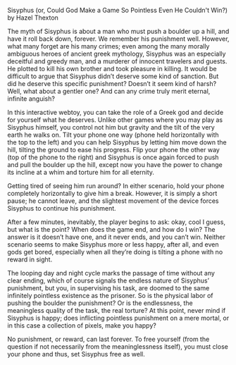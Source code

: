Sisyphus (or, Could God Make a Game So Pointless Even He Couldn't Win?)
by Hazel Thexton

The myth of Sisyphus is about a man who must push a boulder up a hill, and have it roll back down, forever. We remember his punishment well. However, what many forget are his many crimes; even among the many morally ambiguous heroes of ancient greek mythology, Sisyphus was an especially deceitful and greedy man, and a murderer of innocent travelers and guests. He plotted to kill his own brother and took pleasure in killing. It would be difficult to argue that Sisyphus didn’t deserve some kind of sanction. But did he deserve this specific punishment? Doesn’t it seem kind of harsh? Well, what about a gentler one? And can any crime truly merit eternal, infinite anguish?

In this interactive webtoy, you can take the role of a Greek god and decide for yourself what he deserves. Unlike other games where you may play as Sisyphus himself, you control not him but gravity and the tilt of the very earth he walks on. Tilt your phone one way (phone held horizontally with the top to the left) and you can help Sisyphus by letting him move down the hill, tilting the ground to ease his progress. Flip your phone the other way (top of the phone to the right) and Sisyphus is once again forced to push and pull the boulder up the hill, except now you have the power to change its incline at a whim and torture him for all eternity.

Getting tired of seeing him run around? In either scenario, hold your phone completely horizontally to give him a break. However, it is simply a short pause; he cannot leave, and the slightest movement of the device forces Sisyphus to continue his punishment.

After a few minutes, inevitably, the player begins to ask: okay, cool I guess, but what is the point? When does the game end, and how do I win? The answer is it doesn’t have one, and it never ends, and you can’t win. Neither scenario seems to make Sisyphus more or less happy, after all, and even gods get bored, especially when all they’re doing is tilting a phone with no reward in sight.

The looping day and night cycle marks the passage of time without any clear ending, which of course signals the endless nature of Sisyphus’ punishment, but you, in supervising his task, are doomed to the same infinitely pointless existence as the prisoner. So is the physical labor of pushing the boulder the punishment? Or is the endlessness, the meaningless quality of the task, the real torture? At this point, never mind if Sisyphus is happy; does inflicting pointless punishment on a mere mortal, or in this case a collection of pixels, make you happy?

No punishment, or reward, can last forever. To free yourself (from the question if not necessarily from the meaninglessness itself), you must close your phone and thus, set Sisyphus free as well. 
